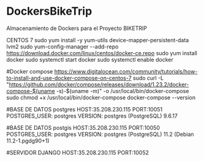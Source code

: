 # DockersBikeTrip
Almacenamiento de Dockers para el Proyecto BIKETRIP


CENTOS 7 
sudo yum install -y yum-utils device-mapper-persistent-data lvm2
sudo yum-config-manager --add-repo https://download.docker.com/linux/centos/docker-ce.repo
sudo yum install docker
sudo systemctl start docker
sudo systemctl enable docker

#Docker compose https://www.digitalocean.com/community/tutorials/how-to-install-and-use-docker-compose-on-centos-7
sudo curl -L "https://github.com/docker/compose/releases/download/1.23.2/docker-compose-$(uname -s)-$(uname -m)" -o /usr/local/bin/docker-compose
sudo chmod +x /usr/local/bin/docker-compose
docker-compose --version


#BASE DE DATOS postgres
HOST:35.208.230.115
PORT:10051
POSTGRES_USER: postgres
VERSION: postgres (PostgreSQL) 9.6.17

#BASE DE DATOS postgis
HOST:35.208.230.115
PORT:10050
POSTGRES_USER: postgres
VERSION: postgres (PostgreSQL) 11.2 (Debian 11.2-1.pgdg90+1)

#SERVIDOR DJANGO
HOST:35.208.230.115
PORT:10052
